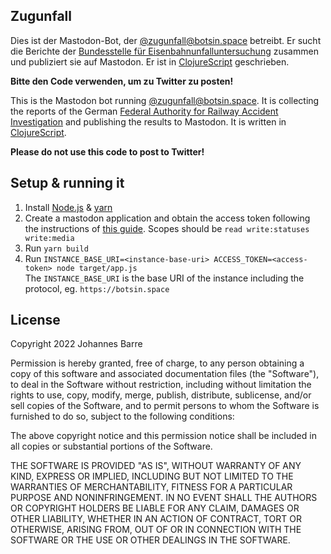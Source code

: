 ## Zugunfall

Dies ist der Mastodon-Bot, der [@zugunfall@botsin.space](https://botsin.space/@zugunfall) betreibt.
Er sucht die Berichte der [Bundesstelle für Eisenbahnunfalluntersuchung](https://www.eisenbahn-unfalluntersuchung.de) zusammen und publiziert sie auf Mastodon.
Er ist in [ClojureScript](https://clojurescript.org/) geschrieben.

**Bitte den Code verwenden, um zu Twitter zu posten!**

This is the Mastodon bot running [@zugunfall@botsin.space](https://botsin.space/@zugunfall).
It is collecting the reports of the German [Federal Authority for Railway Accident Investigation](https://www.eisenbahn-unfalluntersuchung.de) and publishing the results to Mastodon.
It is written in [ClojureScript](https://clojurescript.org/).

**Please do not use this code to post to Twitter!**

## Setup & running it

1. Install [Node.js](https://nodejs.org) & [yarn](https://yarnpkg.com/)
2. Create a mastodon application and obtain the access token following the instructions of
   [this guide](https://docs.joinmastodon.org/client/token/).
   Scopes should be `read write:statuses write:media`
3. Run `yarn build`
4. Run `INSTANCE_BASE_URI=<instance-base-uri> ACCESS_TOKEN=<access-token> node target/app.js`  
   The `INSTANCE_BASE_URI` is the base URI of the instance including the protocol,
	 eg. `https://botsin.space`

## License

Copyright 2022 Johannes Barre

Permission is hereby granted, free of charge, to any person obtaining a copy of this software and associated documentation files (the "Software"), to deal in the Software without restriction, including without limitation the rights to use, copy, modify, merge, publish, distribute, sublicense, and/or sell copies of the Software, and to permit persons to whom the Software is furnished to do so, subject to the following conditions:

The above copyright notice and this permission notice shall be included in all copies or substantial portions of the Software.

THE SOFTWARE IS PROVIDED "AS IS", WITHOUT WARRANTY OF ANY KIND, EXPRESS OR IMPLIED, INCLUDING BUT NOT LIMITED TO THE WARRANTIES OF MERCHANTABILITY, FITNESS FOR A PARTICULAR PURPOSE AND NONINFRINGEMENT. IN NO EVENT SHALL THE AUTHORS OR COPYRIGHT HOLDERS BE LIABLE FOR ANY CLAIM, DAMAGES OR OTHER LIABILITY, WHETHER IN AN ACTION OF CONTRACT, TORT OR OTHERWISE, ARISING FROM, OUT OF OR IN CONNECTION WITH THE SOFTWARE OR THE USE OR OTHER DEALINGS IN THE SOFTWARE.
